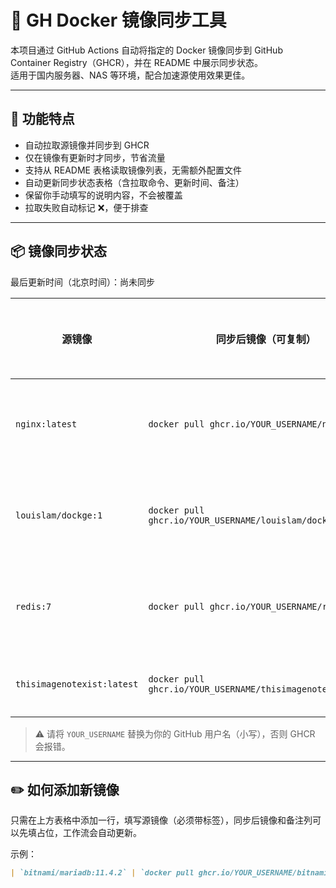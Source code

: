 # 🐳 GH Docker 镜像同步工具

本项目通过 GitHub Actions 自动将指定的 Docker 镜像同步到 GitHub Container Registry（GHCR），并在 README 中展示同步状态。  
适用于国内服务器、NAS 等环境，配合加速源使用效果更佳。

---

## 🚀 功能特点

- 自动拉取源镜像并同步到 GHCR
- 仅在镜像有更新时才同步，节省流量
- 支持从 README 表格读取镜像列表，无需额外配置文件
- 自动更新同步状态表格（含拉取命令、更新时间、备注）
- 保留你手动填写的说明内容，不会被覆盖
- 拉取失败自动标记 ❌，便于排查

---

<!--SYNC-TABLE-START-->
## 📦 镜像同步状态
最后更新时间（北京时间）：尚未同步

| 源镜像 | 同步后镜像（可复制） | 更新时间（北京时间） | 备注 |
| ------ | ------------------- | -------------------- | ---- |
| `nginx:latest` | `docker pull ghcr.io/YOUR_USERNAME/nginx:latest` | 尚未同步 | Nginx 官方镜像（测试：应能成功同步） |
| `louislam/dockge:1` | `docker pull ghcr.io/YOUR_USERNAME/louislam/dockge:1` | 尚未同步 | Dockge 面板（测试：应能成功同步） |
| `redis:7` | `docker pull ghcr.io/YOUR_USERNAME/redis:7` | 尚未同步 | Redis 7 稳定版（测试：应能成功同步） |
| `thisimagenotexist:latest` | `docker pull ghcr.io/YOUR_USERNAME/thisimagenotexist:latest` | 尚未同步 | 测试：应显示 ❌ 拉取失败 |
<!--SYNC-TABLE-END-->

> ⚠️ 请将 `YOUR_USERNAME` 替换为你的 GitHub 用户名（小写），否则 GHCR 会报错。

---

## ✏️ 如何添加新镜像

只需在上方表格中添加一行，填写源镜像（必须带标签），同步后镜像和备注列可以先填占位，工作流会自动更新。

示例：
```markdown
| `bitnami/mariadb:11.4.2` | `docker pull ghcr.io/YOUR_USERNAME/bitnami/mariadb:11.4.2` | 尚未同步 | Bitnami 版 MariaDB |
